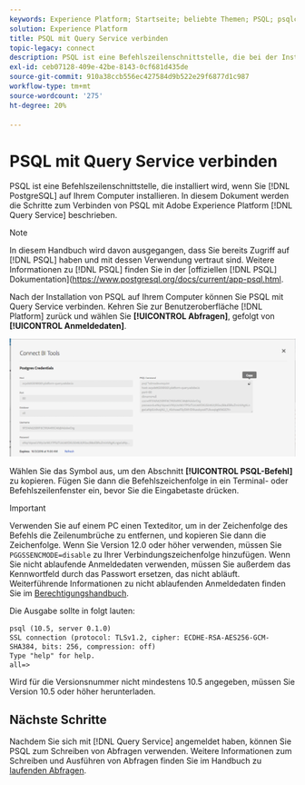 ```yaml
---
keywords: Experience Platform; Startseite; beliebte Themen; PSQL; psqlconnect zu Query Service; Query Service; Query Service;
solution: Experience Platform
title: PSQL mit Query Service verbinden
topic-legacy: connect
description: PSQL ist eine Befehlszeilenschnittstelle, die bei der Installation von PostgreSQL auf Ihrem Computer bereitgestellt wird. Sie können es installieren, indem Sie die nachfolgenden Anweisungen befolgen.
exl-id: ceb07128-409e-42be-8143-0cf681d435de
source-git-commit: 910a38ccb556ec427584d9b522e29f6877d1c987
workflow-type: tm+mt
source-wordcount: '275'
ht-degree: 20%

---
```


# PSQL mit Query Service verbinden

PSQL ist eine Befehlszeilenschnittstelle, die installiert wird, wenn Sie [!DNL PostgreSQL] auf Ihrem Computer installieren. In diesem Dokument werden die Schritte zum Verbinden von PSQL mit Adobe Experience Platform [!DNL Query Service] beschrieben.

>[!NOTE]
>
> In diesem Handbuch wird davon ausgegangen, dass Sie bereits Zugriff auf [!DNL PSQL] haben und mit dessen Verwendung vertraut sind. Weitere Informationen zu [!DNL PSQL] finden Sie in der [offiziellen [!DNL PSQL] Dokumentation](https://www.postgresql.org/docs/current/app-psql.html.

Nach der Installation von PSQL auf Ihrem Computer können Sie PSQL mit Query Service verbinden. Kehren Sie zur Benutzeroberfläche [!DNL Platform] zurück und wählen Sie **[!UICONTROL Abfragen]**, gefolgt von **[!UICONTROL Anmeldedaten]**.

![Bild](../images/clients/psql/connect-bi.png)

Wählen Sie das Symbol aus, um den Abschnitt **[!UICONTROL PSQL-Befehl]** zu kopieren. Fügen Sie dann die Befehlszeichenfolge in ein Terminal- oder Befehlszeilenfenster ein, bevor Sie die Eingabetaste drücken.

>[!IMPORTANT]
>
>Verwenden Sie auf einem PC einen Texteditor, um in der Zeichenfolge des Befehls die Zeilenumbrüche zu entfernen, und kopieren Sie dann die Zeichenfolge. Wenn Sie Version 12.0 oder höher verwenden, müssen Sie `PGGSSENCMODE=disable` zu Ihrer Verbindungszeichenfolge hinzufügen. Wenn Sie nicht ablaufende Anmeldedaten verwenden, müssen Sie außerdem das Kennwortfeld durch das Passwort ersetzen, das nicht abläuft. Weiterführende Informationen zu nicht ablaufenden Anmeldedaten finden Sie im [Berechtigungshandbuch](../ui/credentials.md).

Die Ausgabe sollte in folgt lauten:

```shell
psql (10.5, server 0.1.0)
SSL connection (protocol: TLSv1.2, cipher: ECDHE-RSA-AES256-GCM-SHA384, bits: 256, compression: off)
Type "help" for help.
all=>
```

Wird für die Versionsnummer nicht mindestens 10.5 angegeben, müssen Sie Version 10.5 oder höher herunterladen.

## Nächste Schritte

Nachdem Sie sich mit [!DNL Query Service] angemeldet haben, können Sie PSQL zum Schreiben von Abfragen verwenden. Weitere Informationen zum Schreiben und Ausführen von Abfragen finden Sie im Handbuch zu [laufenden Abfragen](../best-practices/writing-queries.md).

